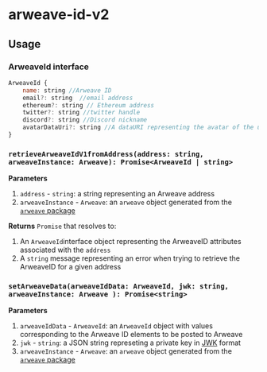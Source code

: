 # arweave-id-v2

## Usage

### ArweaveId interface

```javascript
ArweaveId {
    name: string //Arweave ID
    email?: string  //email address
    ethereum?: string // Ethereum address
    twitter?: string //twitter handle
    discord?: string //Discord nickname
    avatarDataUri?: string //A dataURI representing the avatar of the user
}
```
### `retrieveArweaveIdV1fromAddress(address: string, arweaveInstance: Arweave): Promise<ArweaveId | string>`

**Parameters**
1. `address` - `string`: a string representing an Arweave address
2. `arweaveInstance` - `Arweave`: an `arweave` object generated from the [`arweave` package](https://www.npmjs.com/package/arweave)

**Returns**
`Promise` that resolves to:
1. An `ArweaveId`interface object representing the ArweaveID attributes associated with the `address` 
2. A `string` message representing an error when trying to retrieve the ArweaveID for a given address

### `setArweaveData(arweaveIdData: ArweaveId, jwk: string, arweaveInstance: Arweave ): Promise<string>`

**Parameters**
1. `arweaveIdData` - `ArweaveId`: an `ArweaveId` object with values corresponding to the Arweave ID elements to be posted to Arweave
2. `jwk` - `string`: a JSON string represeting a private key in [JWK](https://docs.arweave.org/developers/server/http-api#key-format) format
3. `arweaveInstance` - `Arweave`: an `arweave` object generated from the [`arweave` package](https://www.npmjs.com/package/arweave)